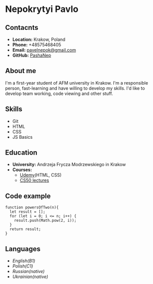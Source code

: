 # Nepokrytyi Pavlo

## Contacnts
- **Location:** Krakow, Poland
- **Phone:** +48575468405
- **Email:** pavelnepok@gmail.com
- **GitHub:** [PashaNep](https://github.com/PashaNep)

## About me
I'm a first-year student of AFM university in Krakow. I'm a responsible person, fast-learning and have willing to develop my skills. I'd like to develop team working, code viewing and other stuff.

## Skills
- Git
- HTML
- CSS
- JS Basics

## Education
- **University:** Andrzeja Frycza Modrzewskiego in Krakow
- **Courses:**
    - [Udemy](https://www.udemy.com/)(HTML, CSS)
    - [CS50 lectures](https://www.youtube.com/cs50)

## Code example
```
function powersOfTwo(n){
  let result = [];
  for (let i = 0; i <= n; i++) {
    result.push(Math.pow(2, i));
  }
  return result;
}
```

## Languages
- *English(B1)*
- *Polish(C1)*
- *Russian(native)*
- *Ukrainian(native)*